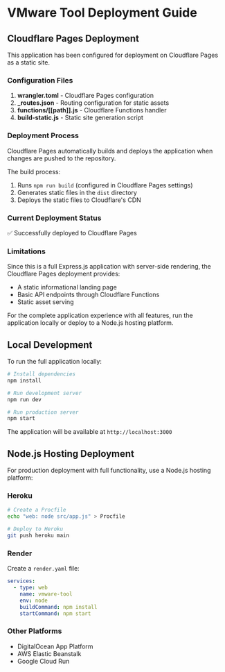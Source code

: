 # VMware Tool Deployment Guide

## Cloudflare Pages Deployment

This application has been configured for deployment on Cloudflare Pages as a static site.

### Configuration Files

1. **wrangler.toml** - Cloudflare Pages configuration
2. **_routes.json** - Routing configuration for static assets
3. **functions/[[path]].js** - Cloudflare Functions handler
4. **build-static.js** - Static site generation script

### Deployment Process

Cloudflare Pages automatically builds and deploys the application when changes are pushed to the repository.

The build process:
1. Runs `npm run build` (configured in Cloudflare Pages settings)
2. Generates static files in the `dist` directory
3. Deploys the static files to Cloudflare's CDN

### Current Deployment Status

✅ Successfully deployed to Cloudflare Pages

### Limitations

Since this is a full Express.js application with server-side rendering, the Cloudflare Pages deployment provides:
- A static informational landing page
- Basic API endpoints through Cloudflare Functions
- Static asset serving

For the complete application experience with all features, run the application locally or deploy to a Node.js hosting platform.

## Local Development

To run the full application locally:

```bash
# Install dependencies
npm install

# Run development server
npm run dev

# Run production server
npm start
```

The application will be available at `http://localhost:3000`

## Node.js Hosting Deployment

For production deployment with full functionality, use a Node.js hosting platform:

### Heroku
```bash
# Create a Procfile
echo "web: node src/app.js" > Procfile

# Deploy to Heroku
git push heroku main
```

### Render
Create a `render.yaml` file:
```yaml
services:
  - type: web
    name: vmware-tool
    env: node
    buildCommand: npm install
    startCommand: npm start
```

### Other Platforms
- DigitalOcean App Platform
- AWS Elastic Beanstalk
- Google Cloud Run